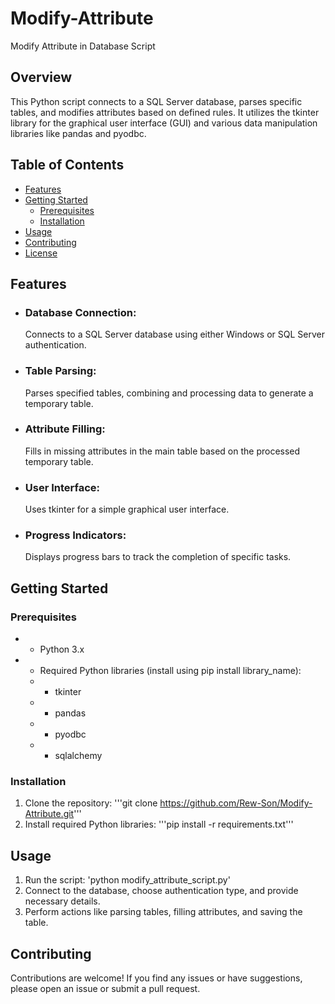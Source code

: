 # Modify-Attribute
Modify Attribute in Database Script

## Overview
This Python script connects to a SQL Server database, parses specific tables, and modifies attributes based on defined rules. It utilizes the tkinter library for the graphical user interface (GUI) and various data manipulation libraries like pandas and pyodbc.

## Table of Contents
- [Features](#Features)
- [Getting Started](#Getting-Started)
  - [Prerequisites](#Prerequisites)
  - [Installation](#Installation)
- [Usage](#Usage)
- [Contributing](#Contributing)
- [License](#License)


## Features
* ### Database Connection:
  Connects to a SQL Server database using either Windows or SQL Server authentication.
* ### Table Parsing:
  Parses specified tables, combining and processing data to generate a temporary table.
* ### Attribute Filling:
  Fills in missing attributes in the main table based on the processed temporary table.
* ### User Interface:
  Uses tkinter for a simple graphical user interface.
* ### Progress Indicators:
  Displays progress bars to track the completion of specific tasks.

## Getting Started
### Prerequisites
- * Python 3.x
- * Required Python libraries (install using pip install library_name):
  - * tkinter
  - * pandas
  - * pyodbc
  - * sqlalchemy   
### Installation
1. Clone the repository:
'''git clone https://github.com/Rew-Son/Modify-Attribute.git'''
2. Install required Python libraries:
    '''pip install -r requirements.txt'''
## Usage
1. Run the script:
   'python modify_attribute_script.py'
3. Connect to the database, choose authentication type, and provide necessary details.
4. Perform actions like parsing tables, filling attributes, and saving the table.
   
## Contributing
Contributions are welcome! If you find any issues or have suggestions, please open an issue or submit a pull request.


